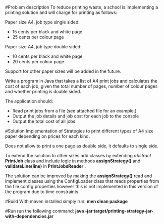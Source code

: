 

#Problem description
To reduce printing waste, a school is implementing a printing solution and will charge for printing as follows:

Paper size A4, job type single sided:
  * 15 cents per black and white page
  * 25 cents per colour page

Paper size A4, job type double sided:
  * 10 cents per black and white page
  * 20 cents per colour page

Support for other paper sizes will be added in the future.  

Write a program in Java that takes a list of A4 print jobs and calculates the cost of each job, given the total number of pages, number of colour pages and whether printing is double sided.  

The application should:
  * Read print jobs from a file (see attached file for an example.)
  * Output the job details and job cost for each job to the console
  * Output the total cost of all jobs
  
#Solution
  Implementation of Strategies to print different types of A4 size paper depending on prices for each kind.
  
  Does not allow to print a one page as double side, it defaults to single side.
  
  To extend the solution to other sizes add classes by extending _abstract_ __PrintJob__ class and include logic in methods __assignStrategy()__ and __validateLine(line)__ in __PrintJobsReader__ .
  
  The solution can be improved by making the __assignStrategy()__ read and implement classes using
the ConfigLoader class that reads properties from the file config.properties however this is not
implemented in this version of the program due to time constraints. 
  
#Build
  With maven installed simply run: __mvn clean package__
  
#Run
  run the following command: __java -jar target/printing-strategy-jar-with-dependencies.jar__
  
